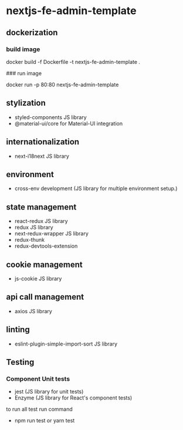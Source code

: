 # nextjs-fe-admin-template

## dockerization

### build image

docker build -f Dockerfile -t nextjs-fe-admin-template .

### run image

docker run -p 80:80 nextjs-fe-admin-template

## stylization

<ul>
    <li>styled-components JS library</li>
    <li>@material-ui/core for Material-UI integration</li>
</ul>


## internationalization

<ul>
    <li>next-i18next JS library</li>
</ul>


## environment

<ul>
    <li>cross-env development (JS library for multiple environment setup.)</li>
</ul>


## state management

<ul>
    <li>react-redux JS library</li>
    <li>redux JS library</li>
    <li>next-redux-wrapper JS library</li>
    <li>redux-thunk</li>
    <li>redux-devtools-extension</li>
</ul>


## cookie management

<ul>
    <li>js-cookie JS library</li>
</ul>

## api call management

<ul>
    <li>axios JS library</li>
</ul>


## linting

<ul>
    <li>eslint-plugin-simple-import-sort JS library</li>
</ul>


## Testing

### Component Unit tests

<ul>
    <li>jest (JS library for unit tests)</li>
    <li>Enzyme (JS library for React's component tests)</li>
</ul>


to run all test run command

- npm run test or yarn test
